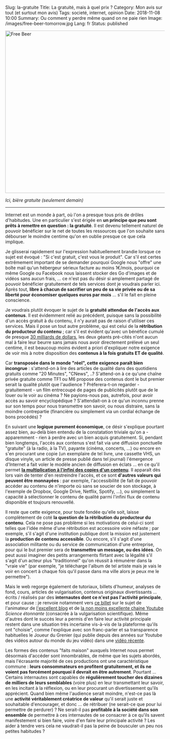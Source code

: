 Slug: la-gratuite
Title: La gratuité, mais à quel prix ?
Category: Mon avis sur tout (et surtout mon avis)
Tags: societé, internet, opinion
Date: 2018-11-08 10:00
Summary: Ou comment y perdre même quand on ne paie rien
Image: /images/free-beer-tomorrow.jpg
Lang: fr
Status: published

<a title="By Tom Morris (Own work) [CC BY-SA 3.0 (https://creativecommons.org/licenses/by-sa/3.0) or GFDL (http://www.gnu.org/copyleft/fdl.html)], via Wikimedia Commons" href="https://commons.wikimedia.org/wiki/File%3AFree_Beer.jpg"><img width="512" alt="Free Beer" src="https://upload.wikimedia.org/wikipedia/commons/thumb/1/15/Free_Beer.jpg/512px-Free_Beer.jpg"/></a>

*Ici, bière gratuite (seulement demain)*

___

Internet est un monde à part, où l'on a presque tous pris de drôles d'habitudes.
Une en particulier s'est érigée en **un principe que peu sont prêts à remettre en
question : la gratuité**. Il est devenu tellement naturel de pouvoir bénéficier sur
le net de toutes les ressources que l'on souhaite sans débourser le moindre
centime qu'on en oublie presque ce que cela implique.

Je glisserai rapidement sur l'expression habituellement brandie lorsque ce sujet
est évoqué : "Si c'est gratuit, c'est vous le produit". Car s'il est certes extrêmement
important de se demander pourquoi Google nous "offre" une boîte mail qu'un
hébergeur sérieux facture au moins 1€/mois, pourquoi ce même Google ou Facebook
nous laissent stocker des Go d'images et de vidéos sans aucun frais, ...
ce n'est pas du désir si amplement partagé de pouvoir bénéficier gratuitement
de tels services dont je voudrais parler ici. Après tout, **libre à chacun de
sacrifier un peu de sa vie privée ou de sa liberté pour économiser quelques
euros par mois** ... s'il le fait en pleine conscience.

Je voudrais plutôt évoquer le sujet de la **gratuité attendue de l'accès aux
contenus**. Il est évidemment relié au précédent, puisque sans la
possibilité d'un accès gratuit à du contenu, il n'y aurait pas de raison d'utiliser
ces services. Mais il pose un tout autre problème, qui est celui de la
**rétribution du producteur du contenu** ; car s'il est évident qu'avec un bénéfice
cumulé de presque [30 milliards de dollars][gafa], les deux géants pré-cités n'ont aucun
mal à faire leur beurre sans jamais nous avoir directement prélevé un
seul centime, il est beaucoup moins évident a priori d'expliquer notre exigence de voir mis
à notre disposition des **contenus à la fois gratuits ET de qualité**.

Car **transposée dans le monde "réel", cette exigence paraît bien incongrue** :
s'attend-on à lire des articles de qualité dans des quotidiens gratuits comme
"20 Minutes", "CNews", ..? S'attend-on à ce qu'une chaîne privée gratuite comme TF1 ou
M6 propose des contenus dont le but premier serait la qualité plutôt que
l'audience ? Préferera-t-on regarder - gratuitement - un film entrecoupé de pages
de publicités plutôt que de le louer ou le voir au cinéma ? Ne payions-nous pas,
autrefois, pour avoir accès au savoir encyclopédique ? S'attendait-on à
ce qu'un inconnu prenne sur son temps pour nous transmettre son savoir, ou nous
distraire, sans
la moindre contrepartie (financière ou simplement via un cordial échange de bons
procédés) ?

En suivant une **logique purement économique**, ce désir s'explique pourtant assez
bien, au-delà bien entendu de la
constatation triviale qu'on a - apparemment - rien à perdre avec un bien acquis
gratuitement. Si, pendant bien longtemps,
l'accès aux contenus s'est fait via une diffusion ponctuelle "gratuite" (à la radio, à
la TV), payante (cinéma, concerts, ...) ou encore en s'en procurant une copie
(un exemplaire de
tel livre, une cassette VHS, un disque vinyle, un article de presse publié dans
tel journal) l'émergence d'Internet a fait voler le modèle ancien de diffusion
en éclats ... en ce
qu'il permet **[la multiplication à l'infini des copies d'un contenu][better-than-free]**.
Il apparaît dès lors vain de tenter d'en restreindre l'accès, et ce sont **d'autres
valeurs qui peuvent être monnayées** : par exemple, l'accessibilité (le fait de
pouvoir accéder au contenu de n'importe où sans se soucier de son stockage, à
l'exemple de Dropbox, Google Drive, Netflix, Spotify, ...), ou simplement la capacité
à sélectionner le contenu de qualité parmi l'infini flux de contenu disponible
et toujours renouvellé.

Il reste que cette exigence, pour toute fondée qu'elle soit, laisse complètement
de coté **la question de la rétribution du producteur du contenu**. Cela ne pose
pas problème si les motivations de celui-ci sont telles que l'idée
même d'une rétribution est accessoire voire néfaste ; par exemple, s'il s'agit
d'une institution publique dont la mission est justement la **production de
contenu accessible**. Ou encore, s'il s'agit d'une association militante ou du
service de communication d'une entreprise, pour qui le but premier sera de
**transmettre un message, ou des idées**. On peut aussi imaginer des petits
arrangements flirtant avec la légalité s'il s'agit d'un acteur plus "traditionnel"
qu'on réussit à
rémunérer dans la "vraie vie" (par exemple, "je télécharge l'album de tel
artiste mais je vais le voir en concert à chaque fois qu'il passe dans ma ville
alors je peux me le permettre").

Mais le web regorge également de tutoriaux, billets d'humeur, analyses de
fond, cours, articles de vulgarisation, contenus originaux divertissants ...
écrits / réalisés par des
**internautes dont ce n'est pas l'activité principale**, et pour cause :
je renvoie notamment vers [ce billet][science-argent] sur le sujet de l'animateur
de [l'excellent blog][science-blog] et de
[la non moins excellente chaine Youtube][science-youtube] _Science étonnante_
(consacrée à la vulgarisation scientifique). Même d'autres dont le succès leur a
permis d'en faire leur activité principale restent dans une situation très
incertaine vis-à-vis de la plateforme qu'ils ont "choisie", comme l'explique avec
son franc-parler et sa transparence habituelles
le Joueur du Grenier (qui publie depuis des années sur Youtube des vidéos autour
du monde du jeu vidéo) dans une [vidéo récente][jdg].

Les formes des contenus "faits maison" auxquels Internet nous permet désormais
d'accéder sont innombrables, de même que les
sujets abordés, mais l'écrasante majorité de ces productions ont une
caractéristique commune : **leurs consommateurs en profitent gratuitement, et ils
ne voient pas forcément pourquoi il devrait en être autrement**. Pourtant ...
Certains internautes sont capables de **régulièrement
toucher des dizaines de milliers de leurs semblables** (voire plus) en leur
transmettant leur savoir, en les incitant à la réflexion, ou en leur procurant
un divertissement qu'ils apprécient. Quand bien même
l'audience serait moindre, n'est-ce pas là une **activité véritablement créatrice
de valeur** qu'il serait juste et souhaitable d'encourager, et donc ... de rétribuer
(ne serait-ce que pour lui permettre de perdurer) ? Ne serait-il pas **profitable
à la société dans son ensemble** de permettre à ces internautes de se consacrer
à ce qu'ils savent manifestement si bien faire, voire d'en faire leur principale
activité ? Les aider à tendre vers cela ne vaudrait-il pas la peine de bousculer
un peu nos petites habitudes ?

[gafa]: https://www.usinenouvelle.com/article/77-8-milliards-de-dollars-de-benefices-pour-les-gafa-en-2016-soit-50-de-plus-qu-en-2012.N535164
[better-than-free]: https://www.edge.org/conversation/better-than-free
[science-argent]: https://sciencetonnante.wordpress.com/2017/07/01/youtube-le-probleme-nest-pas-lalgorithme-cest-largent/
[science-blog]: https://sciencetonnante.wordpress.com/
[science-youtube]: https://www.youtube.com/scienceetonnante
[jdg]: https://www.youtube.com/watch?v=RD4mU6FEUKs